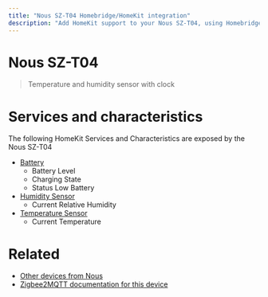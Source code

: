 ```yaml
---
title: "Nous SZ-T04 Homebridge/HomeKit integration"
description: "Add HomeKit support to your Nous SZ-T04, using Homebridge, Zigbee2MQTT and homebridge-z2m."
---
```

<!---
This file has been GENERATED using src/docgen/docgen.ts
DO NOT EDIT THIS FILE MANUALLY!
-->
# Nous SZ-T04
> Temperature and humidity sensor with clock


# Services and characteristics
The following HomeKit Services and Characteristics are exposed by
the Nous SZ-T04

* [Battery](../../battery.md)
  * Battery Level
  * Charging State
  * Status Low Battery
* [Humidity Sensor](../../sensors.md)
  * Current Relative Humidity
* [Temperature Sensor](../../sensors.md)
  * Current Temperature


# Related
* [Other devices from Nous](../index.md#nous)
* [Zigbee2MQTT documentation for this device](https://www.zigbee2mqtt.io/devices/SZ-T04.html)